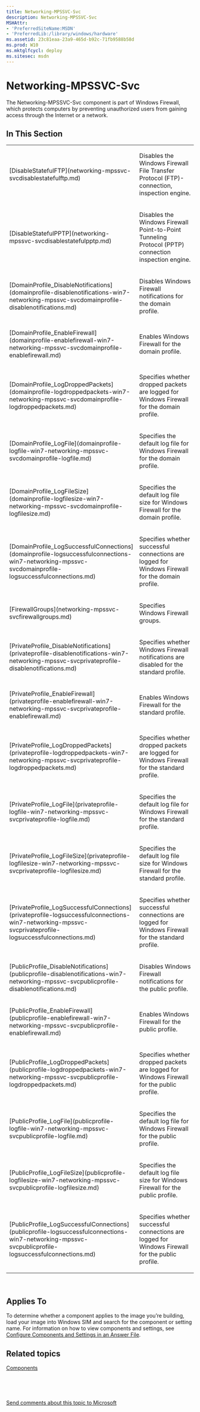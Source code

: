 ```yaml
---
title: Networking-MPSSVC-Svc
description: Networking-MPSSVC-Svc
MSHAttr:
- 'PreferredSiteName:MSDN'
- 'PreferredLib:/library/windows/hardware'
ms.assetid: 23c81eaa-23a9-465d-b92c-71fb9588b58d
ms.prod: W10
ms.mktglfcycl: deploy
ms.sitesec: msdn
---
```


# Networking-MPSSVC-Svc


The Networking-MPSSVC-Svc component is part of Windows Firewall, which protects computers by preventing unauthorized users from gaining access through the Internet or a network.

## In This Section


<table>
<colgroup>
<col width="50%" />
<col width="50%" />
</colgroup>
<tbody>
<tr class="odd">
<td><p>[DisableStatefulFTP](networking-mpssvc-svcdisablestatefulftp.md)</p></td>
<td><p>Disables the Windows Firewall File Transfer Protocol (FTP)-connection, inspection engine.</p></td>
</tr>
<tr class="even">
<td><p>[DisableStatefulPPTP](networking-mpssvc-svcdisablestatefulpptp.md)</p></td>
<td><p>Disables the Windows Firewall Point-to-Point Tunneling Protocol (PPTP) connection inspection engine.</p></td>
</tr>
<tr class="odd">
<td><p>[DomainProfile_DisableNotifications](domainprofile-disablenotifications-win7-networking-mpssvc-svcdomainprofile-disablenotifications.md)</p></td>
<td><p>Disables Windows Firewall notifications for the domain profile.</p></td>
</tr>
<tr class="even">
<td><p>[DomainProfile_EnableFirewall](domainprofile-enablefirewall-win7-networking-mpssvc-svcdomainprofile-enablefirewall.md)</p></td>
<td><p>Enables Windows Firewall for the domain profile.</p></td>
</tr>
<tr class="odd">
<td><p>[DomainProfile_LogDroppedPackets](domainprofile-logdroppedpackets-win7-networking-mpssvc-svcdomainprofile-logdroppedpackets.md)</p></td>
<td><p>Specifies whether dropped packets are logged for Windows Firewall for the domain profile.</p></td>
</tr>
<tr class="even">
<td><p>[DomainProfile_LogFile](domainprofile-logfile-win7-networking-mpssvc-svcdomainprofile-logfile.md)</p></td>
<td><p>Specifies the default log file for Windows Firewall for the domain profile.</p></td>
</tr>
<tr class="odd">
<td><p>[DomainProfile_LogFileSize](domainprofile-logfilesize-win7-networking-mpssvc-svcdomainprofile-logfilesize.md)</p></td>
<td><p>Specifies the default log file size for Windows Firewall for the domain profile.</p></td>
</tr>
<tr class="even">
<td><p>[DomainProfile_LogSuccessfulConnections](domainprofile-logsuccessfulconnections-win7-networking-mpssvc-svcdomainprofile-logsuccessfulconnections.md)</p></td>
<td><p>Specifies whether successful connections are logged for Windows Firewall for the domain profile.</p></td>
</tr>
<tr class="odd">
<td><p>[FirewallGroups](networking-mpssvc-svcfirewallgroups.md)</p></td>
<td><p>Specifies Windows Firewall groups.</p></td>
</tr>
<tr class="even">
<td><p>[PrivateProfile_DisableNotifications](privateprofile-disablenotifications-win7-networking-mpssvc-svcprivateprofile-disablenotifications.md)</p></td>
<td><p>Specifies whether Windows Firewall notifications are disabled for the standard profile.</p></td>
</tr>
<tr class="odd">
<td><p>[PrivateProfile_EnableFirewall](privateprofile-enablefirewall-win7-networking-mpssvc-svcprivateprofile-enablefirewall.md)</p></td>
<td><p>Enables Windows Firewall for the standard profile.</p></td>
</tr>
<tr class="even">
<td><p>[PrivateProfile_LogDroppedPackets](privateprofile-logdroppedpackets-win7-networking-mpssvc-svcprivateprofile-logdroppedpackets.md)</p></td>
<td><p>Specifies whether dropped packets are logged for Windows Firewall for the standard profile.</p></td>
</tr>
<tr class="odd">
<td><p>[PrivateProfile_LogFile](privateprofile-logfile-win7-networking-mpssvc-svcprivateprofile-logfile.md)</p></td>
<td><p>Specifies the default log file for Windows Firewall for the standard profile.</p></td>
</tr>
<tr class="even">
<td><p>[PrivateProfile_LogFileSize](privateprofile-logfilesize-win7-networking-mpssvc-svcprivateprofile-logfilesize.md)</p></td>
<td><p>Specifies the default log file size for Windows Firewall for the standard profile.</p></td>
</tr>
<tr class="odd">
<td><p>[PrivateProfile_LogSuccessfulConnections](privateprofile-logsuccessfulconnections-win7-networking-mpssvc-svcprivateprofile-logsuccessfulconnections.md)</p></td>
<td><p>Specifies whether successful connections are logged for Windows Firewall for the standard profile.</p></td>
</tr>
<tr class="even">
<td><p>[PublicProfile_DisableNotifications](publicprofile-disablenotifications-win7-networking-mpssvc-svcpublicprofile-disablenotifications.md)</p></td>
<td><p>Disables Windows Firewall notifications for the public profile.</p></td>
</tr>
<tr class="odd">
<td><p>[PublicProfile_EnableFirewall](publicprofile-enablefirewall-win7-networking-mpssvc-svcpublicprofile-enablefirewall.md)</p></td>
<td><p>Enables Windows Firewall for the public profile.</p></td>
</tr>
<tr class="even">
<td><p>[PublicProfile_LogDroppedPackets](publicprofile-logdroppedpackets-win7-networking-mpssvc-svcpublicprofile-logdroppedpackets.md)</p></td>
<td><p>Specifies whether dropped packets are logged for Windows Firewall for the public profile.</p></td>
</tr>
<tr class="odd">
<td><p>[PublicProfile_LogFile](publicprofile-logfile-win7-networking-mpssvc-svcpublicprofile-logfile.md)</p></td>
<td><p>Specifies the default log file for Windows Firewall for the public profile.</p></td>
</tr>
<tr class="even">
<td><p>[PublicProfile_LogFileSize](publicprofile-logfilesize-win7-networking-mpssvc-svcpublicprofile-logfilesize.md)</p></td>
<td><p>Specifies the default log file size for Windows Firewall for the public profile.</p></td>
</tr>
<tr class="odd">
<td><p>[PublicProfile_LogSuccessfulConnections](publicprofile-logsuccessfulconnections-win7-networking-mpssvc-svcpublicprofile-logsuccessfulconnections.md)</p></td>
<td><p>Specifies whether successful connections are logged for Windows Firewall for the public profile.</p></td>
</tr>
</tbody>
</table>

 

## Applies To


To determine whether a component applies to the image you’re building, load your image into Windows SIM and search for the component or setting name. For information on how to view components and settings, see [Configure Components and Settings in an Answer File](https://msdn.microsoft.com/library/windows/hardware/dn915078).

## Related topics


[Components](components-b-unattend.md)

 

 

[Send comments about this topic to Microsoft](mailto:wsddocfb@microsoft.com?subject=Documentation%20feedback%20%5Bp_unattend\p_unattend%5D:%20Networking-MPSSVC-Svc%20%20RELEASE:%20%2810/3/2016%29&body=%0A%0APRIVACY%20STATEMENT%0A%0AWe%20use%20your%20feedback%20to%20improve%20the%20documentation.%20We%20don't%20use%20your%20email%20address%20for%20any%20other%20purpose,%20and%20we'll%20remove%20your%20email%20address%20from%20our%20system%20after%20the%20issue%20that%20you're%20reporting%20is%20fixed.%20While%20we're%20working%20to%20fix%20this%20issue,%20we%20might%20send%20you%20an%20email%20message%20to%20ask%20for%20more%20info.%20Later,%20we%20might%20also%20send%20you%20an%20email%20message%20to%20let%20you%20know%20that%20we've%20addressed%20your%20feedback.%0A%0AFor%20more%20info%20about%20Microsoft's%20privacy%20policy,%20see%20http://privacy.microsoft.com/default.aspx. "Send comments about this topic to Microsoft")





